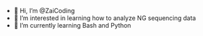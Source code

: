 - 👋 Hi, I’m @ZaiCoding
- 👀 I’m interested in learning how to analyze NG sequencing data
- 🌱 I’m currently learning Bash and Python 


<!---
ZaiCoding/ZaiCoding is a ✨ special ✨ repository because its `README.md` (this file) appears on your GitHub profile.
You can click the Preview link to take a look at your changes.
--->
